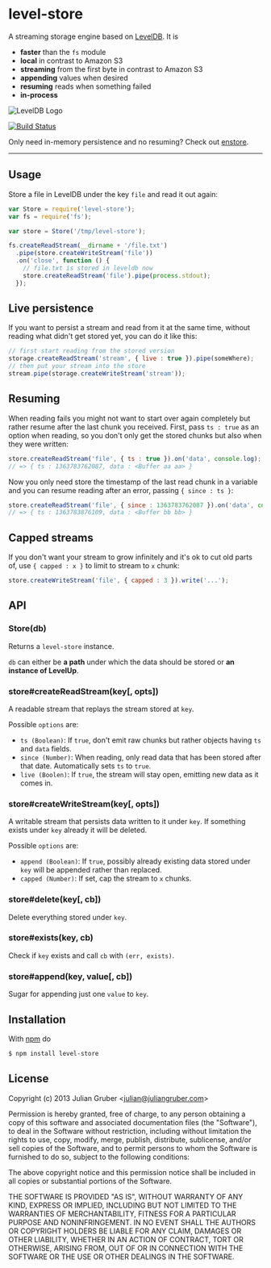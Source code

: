 # level-store

A streaming storage engine based on [LevelDB](https://github.com/rvagg/node-levelup). It is

* **faster** than the `fs` module
* **local** in contrast to Amazon S3
* **streaming** from the first byte in contrast to Amazon S3
* **appending** values when desired
* **resuming** reads when something failed
* **in-process**

![LevelDB Logo](https://twimg0-a.akamaihd.net/profile_images/3360574989/92fc472928b444980408147e5e5db2fa_bigger.png)

[![Build Status](https://travis-ci.org/juliangruber/level-store.png)](https://travis-ci.org/juliangruber/level-store)

Only need in-memory persistence and no resuming? Check out [enstore](https://github.com/juliangruber/enstore).

***

## Usage

Store a file in LevelDB under the key `file` and read it out again:

```js
var Store = require('level-store');
var fs = require('fs');

var store = Store('/tmp/level-store');

fs.createReadStream(__dirname + '/file.txt')
  .pipe(store.createWriteStream('file'))
  .on('close', function () {
    // file.txt is stored in leveldb now
    store.createReadStream('file').pipe(process.stdout);
  });
```

## Live persistence

If you want to persist a stream and read from it at the same time, without reading what didn't get stored yet,
you can do it like this:

```js
// first start reading from the stored version
storage.createReadStream('stream', { live : true }).pipe(someWhere);
// then put your stream into the store
stream.pipe(storage.createWriteStream('stream'));
```

## Resuming

When reading fails you might not want to start over again completely but rather resume
after the last chunk you received. First, pass `ts : true` as an option when reading, so you don't only
get the stored chunks but also when they were written:

```js
store.createReadStream('file', { ts : true }).on('data', console.log);
// => { ts : 1363783762087, data : <Buffer aa aa> }
```

Now you only need store the timestamp of the last read chunk in a variable and you can
resume reading after an error, passing `{ since : ts }`:

```js
store.createReadStream('file', { since : 1363783762087 }).on('data', console.log);
// => { ts : 1363783876109, data : <Buffer bb bb> }
```

## Capped streams

If you don't want your stream to grow infinitely and it's ok to cut old parts
of, use `{ capped : x }` to limit to stream to `x` chunk:

```js
store.createWriteStream('file', { capped : 3 }).write('...');
```

## API

### Store(db)

Returns a `level-store` instance.

`db` can either be **a path** under which the data should be stored or **an instance of LevelUp**.

### store#createReadStream(key[, opts])

A readable stream that replays the stream stored at `key`.

Possible `options` are:

* `ts (Boolean)`: If `true`, don't emit raw chunks but rather objects having `ts` and `data` fields.
* `since (Number)`: When reading, only read data that has been stored after that date.
Automatically sets `ts` to `true`.
* `live (Boolen)`: If `true`, the stream will stay open, emitting new data as it comes in.

### store#createWriteStream(key[, opts])

A writable stream that persists data written to it under `key`. If something exists under `key`
already it will be deleted.

Possible `options` are:

* `append (Boolean)`: If `true`, possibly already existing data stored under `key` will be appended
rather than replaced.
* `capped (Number)`: If set, cap the stream to `x` chunks.

### store#delete(key[, cb])

Delete everything stored under `key`.

### store#exists(key, cb)

Check if `key` exists and call `cb` with `(err, exists)`.

### store#append(key, value[, cb])

Sugar for appending just one `value` to `key`.

## Installation

With [npm](http://npmjs.org) do

```bash
$ npm install level-store
```

## License

Copyright (c) 2013 Julian Gruber &lt;julian@juliangruber.com&gt;

Permission is hereby granted, free of charge, to any person obtaining a copy of this software and associated documentation files (the "Software"), to deal in the Software without restriction, including without limitation the rights to use, copy, modify, merge, publish, distribute, sublicense, and/or sell copies of the Software, and to permit persons to whom the Software is furnished to do so, subject to the following conditions:

The above copyright notice and this permission notice shall be included in all copies or substantial portions of the Software.

THE SOFTWARE IS PROVIDED "AS IS", WITHOUT WARRANTY OF ANY KIND, EXPRESS OR IMPLIED, INCLUDING BUT NOT LIMITED TO THE WARRANTIES OF MERCHANTABILITY, FITNESS FOR A PARTICULAR PURPOSE AND NONINFRINGEMENT. IN NO EVENT SHALL THE AUTHORS OR COPYRIGHT HOLDERS BE LIABLE FOR ANY CLAIM, DAMAGES OR OTHER LIABILITY, WHETHER IN AN ACTION OF CONTRACT, TORT OR OTHERWISE, ARISING FROM, OUT OF OR IN CONNECTION WITH THE SOFTWARE OR THE USE OR OTHER DEALINGS IN THE SOFTWARE.
